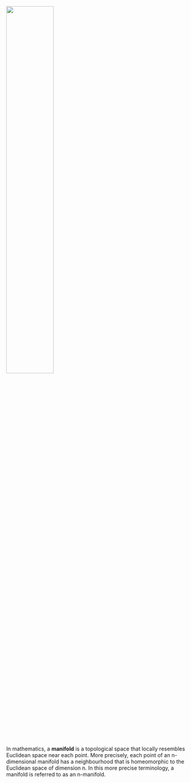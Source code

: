 <img src="https://upload.wikimedia.org/wikipedia/commons/2/2d/BoysSurfaceTopView.PNG" width = "50%" height = "50%" div align= 'center' />

In mathematics, a **manifold** is a topological space that locally resembles Euclidean space near each point. More precisely, each point of an n-dimensional manifold has a neighbourhood that is homeomorphic to the Euclidean space of dimension n. In this more precise terminology, a manifold is referred to as an n-manifold.
